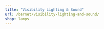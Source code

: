 ```yaml
---
title: "Visibility Lighting & Sound"
url: /barnet/visibility-lighting-and-sound/
shop: lamps
---
```

